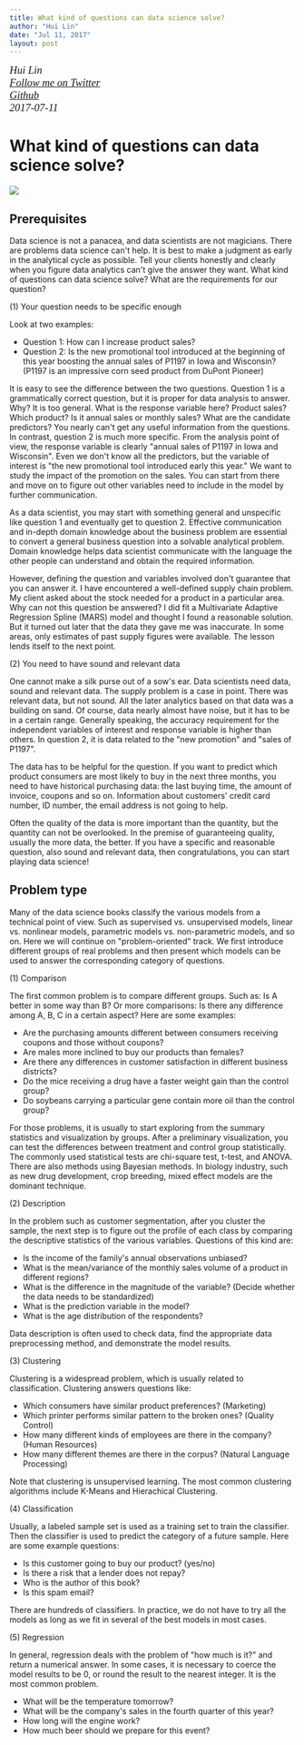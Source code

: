```yaml
---
title: What kind of questions can data science solve?
author: "Hui Lin"
date: "Jul 11, 2017"
layout: post
---
```


<p style="font-family: serif; margin:0; font-size:14pt; font-style:italic">Hui Lin </p>
<p style="font-family: serif; margin:0; font-size:14pt; font-style:italic">
<a href="https://twitter.com/gossip_rabbit">Follow me on Twitter</a></p>
<p style="font-family: serif; margin:0; font-size:14pt; font-style:italic">
<a href="https://github.com/happyrabbit">Github</a></p>
<p style="font-family: serif; margin:0; font-size:14pt; font-style:italic">2017-07-11</p>

# What kind of questions can data science solve?

![](http://scientistcafe.com/book/Figure/DataScienceQuestion.png)

## Prerequisites

Data science is not a panacea, and data scientists are not magicians. There are problems data science can't help. It is best to make a judgment as early in the analytical cycle as possible. Tell your clients honestly and clearly when you figure data analytics can't give the answer they want. What kind of questions can data science solve? What are the requirements for our question?

(1) Your question needs to be specific enough

Look at two examples:

- Question 1:  How can I increase product sales?
- Question 2:  Is the new promotional tool introduced at the beginning of this year boosting the annual sales of P1197 in Iowa and Wisconsin? (P1197 is an impressive corn seed product from DuPont Pioneer)

It is easy to see the difference between the two questions. Question 1 is a grammatically correct question, but it is proper for data analysis to answer. Why? It is too general. What is the response variable here? Product sales? Which product? Is it annual sales or monthly sales? What are the candidate predictors? You nearly can't get any useful information from the questions. In contrast, question 2 is much more specific. From the analysis point of view, the response variable is clearly "annual sales of P1197 in Iowa and Wisconsin". Even we don't know all the predictors, but the variable of interest is "the new promotional tool introduced early this year." We want to study the impact of the promotion on the sales. You can start from there and move on to figure out other variables need to include in the model by further communication. 

As a data scientist, you may start with something general and unspecific like question 1 and eventually get to question 2.  Effective communication and in-depth domain knowledge about the business problem are essential to convert a general business question into a solvable analytical problem. Domain knowledge helps data scientist communicate with the language the other people can understand and obtain the required information. 

However, defining the question and variables involved don't guarantee that you can answer it.  I have encountered a well-defined supply chain problem. My client asked about the stock needed for a product in a particular area. Why can not this question be answered? I did fit a Multivariate Adaptive Regression Spline (MARS) model and thought I found a reasonable solution. But it turned out later that the data they gave me was inaccurate. In some areas, only estimates of past supply figures were available.  The lesson lends itself to the next point.

(2)  You need to have sound and relevant data

One cannot make a silk purse out of a sow's ear.  Data scientists need data, sound and relevant data. The supply problem is a case in point. There was relevant data, but not sound. All the later analytics based on that data was a building on sand. Of course, data nearly almost have noise, but it has to be in a certain range.  Generally speaking, the accuracy requirement for the independent variables of interest and response variable is higher than others. In question 2, it is data related to the "new promotion" and "sales of P1197".

The data has to be helpful for the question. If you want to predict which product consumers are most likely to buy in the next three months,  you need to have historical purchasing data: the last buying time, the amount of invoice, coupons and so on. Information about customers' credit card number, ID number, the email address is not going to help.

Often the quality of the data is more important than the quantity, but the quantity can not be overlooked. In the premise of guaranteeing quality, usually the more data, the better.  If you have a specific and reasonable question, also sound and relevant data, then congratulations, you can start playing data science!

## Problem type

Many of the data science books classify the various models from a technical point of view. Such as supervised vs. unsupervised models, linear vs. nonlinear models, parametric models vs. non-parametric models, and so on. Here we will continue on "problem-oriented" track. We first introduce different groups of real problems and then present which models can be used to answer the corresponding category of questions. 

(1) Comparison

The first common problem is to compare different groups. Such as: Is A better in some way than B? Or more comparisons: Is there any difference among A, B, C in a certain aspect? Here are some examples:

- Are the purchasing amounts different between consumers receiving coupons and those without coupons?
- Are males more inclined to buy our products than females?
- Are there any differences in customer satisfaction in different business districts?
- Do the mice receiving a drug have a faster weight gain than the control group?
- Do soybeans carrying a particular gene contain more oil than the control group?

For those problems, it is usually to start exploring from the summary statistics and visualization by groups. After a preliminary visualization, you can test the differences between treatment and control group statistically. The commonly used statistical tests are chi-square test, t-test, and ANOVA. There are also methods using Bayesian methods. In biology industry, such as new drug development, crop breeding, mixed effect models are the dominant technique.

(2) Description

In the problem such as customer segmentation, after you cluster the sample, the next step is to figure out the profile of each class by comparing the descriptive statistics of the various variables. Questions of this kind are:

- Is the income of the family's annual observations unbiased?
- What is the mean/variance of the monthly sales volume of a product in different regions?
- What is the difference in the magnitude of the variable? (Decide whether the data needs to be standardized)
- What is the prediction variable in the model?
- What is the age distribution of the respondents?

Data description is often used to check data, find the appropriate data preprocessing method, and demonstrate the model results.

(3) Clustering

Clustering is a widespread problem, which is usually related to classification. Clustering answers questions like:

- Which consumers have similar product preferences? (Marketing)
- Which printer performs similar pattern to the broken ones? (Quality Control)
- How many different kinds of employees are there in the company? (Human Resources)
- How many different themes are there in the corpus? (Natural Language Processing)

Note that clustering is unsupervised learning. The most common clustering algorithms include K-Means and Hierachical Clustering. 

(4) Classification

Usually, a labeled sample set is used as a training set to train the classifier. Then the classifier is used to predict the category of a future sample.  Here are some example questions:

- Is this customer going to buy our product? (yes/no)
- Is there a risk that a lender does not repay?
- Who is the author of this book?
- Is this spam email?

There are hundreds of classifiers. In practice, we do not have to try all the models as long as we fit in several of the best models in most cases. 

(5) Regression

In general, regression deals with the problem of "how much is it?" and return a numerical answer.  In some cases, it is necessary to coerce the model results to be 0, or round the result to the nearest integer. It is the most common problem. 

- What will be the temperature tomorrow?
- What will be the company's sales in the fourth quarter of this year?
- How long will the engine work?
- How much beer should we prepare for this event?
